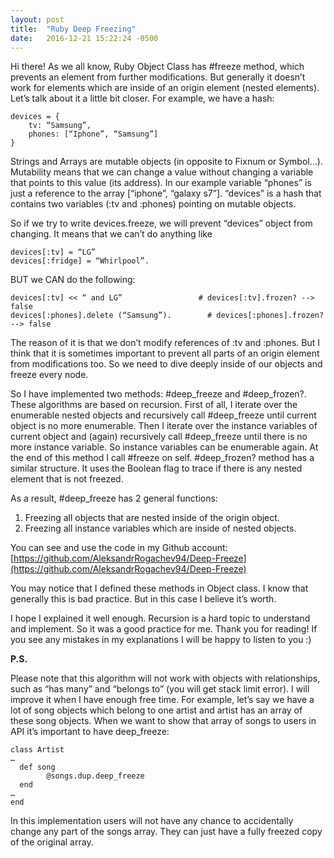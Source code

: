 ```yaml
---
layout: post
title:  "Ruby Deep Freezing"
date:   2016-12-21 15:22:24 -0500
---
```



Hi there! 
As we all know, Ruby Object Class has #freeze method, which prevents an element from further modifications. But generally it doesn’t work for elements which are inside of an origin element (nested elements).
Let’s talk about it a little bit closer. For example, we have a hash: 

```
devices = {
	tv: “Samsung”,
	phones: [“Iphone”, “Samsung”] 
}
```

Strings and Arrays are mutable objects (in opposite to Fixnum or Symbol…). Mutability means that we can change a value without changing a variable that points to this value (its address). In our example variable “phones” is just a reference to the array [“iphone”, “galaxy s7”]. “devices” is a hash that contains two variables (:tv and :phones) pointing on mutable objects.

So if we try to write devices.freeze, we will prevent “devices” object from changing. It means that we can’t do anything like

```
devices[:tv] = “LG”
devices[:fridge] = “Whirlpool”.
```

BUT we CAN do the following: 

```
devices[:tv] << “ and LG” 		          # devices[:tv].frozen? --> false
devices[:phones].delete (“Samsung”).		# devices[:phones].frozen? --> false
```

The reason of it is that we don’t modify references of :tv and :phones. But I think that it is sometimes important to prevent all parts of an origin element from modifications too. So we need to dive deeply inside of our objects and freeze every node.

So I have implemented two methods: #deep_freeze and #deep_frozen?. These algorithms are based on recursion. First of all, I iterate over the enumerable nested objects and recursively call #deep_freeze until current object is no more enumerable. Then I iterate over the instance variables of current object and (again) recursively call #deep_freeze until there is no more instance variable. So instance variables can be enumerable again.  At the end of this method I call #freeze on self. #deep_frozen? method has a similar structure. It uses the Boolean flag to trace if there is any nested element that is not freezed.

As a result, #deep_freeze has 2 general functions:

1.	Freezing all objects that are nested inside of the origin object.
2.	Freezing all instance variables which are inside of nested objects.

You can see and use the code in my Github account:
[https://github.com/AleksandrRogachev94/Deep-Freeze](https://github.com/AleksandrRogachev94/Deep-Freeze)

You may notice that I defined these methods in Object class. I know that generally this is bad practice. But in this case I believe it’s worth.

I hope I explained it well enough. Recursion is a hard topic to understand and implement. So it was a good practice for me. Thank you for reading! If you see any mistakes in my explanations I will be happy to listen to you :)

**P.S.**

Please note that this algorithm will not work with objects with relationships, such as “has many” and “belongs to” (you will get stack limit error). I will improve it when I have enough free time. For example, let’s say we have a lot of song objects which belong to one artist and artist has an array of these song objects. When we want to show that array of songs to users in API it’s important to have deep_freeze:

```
class Artist
…
  def song
		@songs.dup.deep_freeze
  end
…
end
```

 In this implementation users will not have any chance to accidentally change any part of the songs array. They can just have a fully freezed copy of the original array. 



